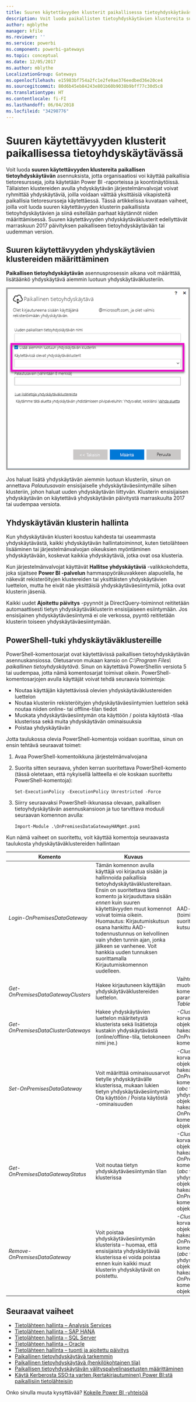 ```yaml
---
title: Suuren käytettävyyden klusterit paikallisessa tietoyhdyskäytävässä
description: Voit luoda paikallisten tietoyhdyskäytävien klustereita suuren käytettävyyden tarjoamiseksi yrityksellesi.
author: mgblythe
manager: kfile
ms.reviewer: ''
ms.service: powerbi
ms.component: powerbi-gateways
ms.topic: conceptual
ms.date: 12/05/2017
ms.author: mblythe
LocalizationGroup: Gateways
ms.openlocfilehash: e15983bf754a2fc1e2fe9ae376eedbed36e20ce4
ms.sourcegitcommit: 80d6b45eb84243e801b60b9038b9bff77c30d5c8
ms.translationtype: HT
ms.contentlocale: fi-FI
ms.lasthandoff: 06/04/2018
ms.locfileid: "34298776"
---
```

# <a name="high-availability-clusters-for-on-premises-data-gateway"></a>Suuren käytettävyyden klusterit paikallisessa tietoyhdyskäytävässä
Voit luoda **suuren käytettävyyden klustereita** **paikallisen tietoyhdyskäytävän** asennuksista, jotta organisaatiosi voi käyttää paikallisia tietoresursseja, joita käytetään Power BI -raporteissa ja koontinäytöissä. Tällaisten klustereiden avulla yhdyskäytävän järjestelmänvalvojat voivat ryhmittää yhdyskäytäviä, joilla voidaan välttää yksittäisiä vikapisteitä paikallisia tietoresursseja käytettäessä. Tässä artikkelissa kuvataan vaiheet, joilla voit luoda suuren käytettävyyden klusterin paikallisista tietoyhdyskäytävien ja siinä esitellään parhaat käytännöt niiden määrittämisessä. Suuren käytettävyyden yhdyskäytäväklusterit edellyttävät marraskuun 2017 päivityksen paikalliseen tietoyhdyskäytävään tai uudemman version.


## <a name="setting-up-high-availability-clusters-of-gateways"></a>Suuren käytettävyyden yhdyskäytävien klustereiden määrittäminen

**Paikallisen tietoyhdyskäytävän** asennusprosessin aikana voit määrittää, lisätäänkö yhdyskäytävä aiemmin luotuun yhdyskäytäväklusteriin. 

![](media/service-gateway-high-availability-clusters/gateway_clusters_01.png)

Jos haluat lisätä yhdyskäytävän aiemmin luotuun klusteriin, sinun on annettava *Palautusavain* ensisijaiselle yhdyskäytäväesiintymälle siihen klusteriin, johon haluat uuden yhdyskäytävän liittyvän. Klusterin ensisijaisen yhdyskäytävän on käytettävä yhdyskäytävän päivitystä marraskuulta 2017 tai uudempaa versiota. 


## <a name="managing-a-gateway-cluster"></a>Yhdyskäytävän klusterin hallinta

Kun yhdyskäytävän klusteri koostuu kahdesta tai useammasta yhdyskäytävästä, kaikki yhdyskäytävän hallintatoiminnot, kuten tietolähteen lisääminen tai järjestelmänvalvojan oikeuksien myöntäminen yhdyskäytävään, koskevat kaikkia yhdyskäytäviä, jotka ovat osa klusteria. 

Kun järjestelmänvalvojat käyttävät **Hallitse yhdyskäytäviä** -valikkokohdetta, joka sijaitsee **Power BI -palvelun** hammaspyöräkuvakkeen alapuolella, he näkevät rekisteröityjen klustereiden tai yksittäisten yhdyskäytävien luettelon, mutta he eivät näe yksittäisiä yhdyskäytäväesiintymiä, jotka ovat klusterin jäseniä.

Kaikki uudet **Ajoitettu päivitys** -pyynnöt ja DirectQuery-toiminnot reititetään automaattisesti tietyn yhdyskäytäväklusterin ensisijaiseen esiintymään. Jos ensisijainen yhdyskäytäväesiintymä ei ole verkossa, pyyntö reititetään klusterin toiseen yhdyskäytäväesiintymään.

## <a name="powershell-support-for-gateway-clusters"></a>PowerShell-tuki yhdyskäytäväklustereille

PowerShell-komentosarjat ovat käytettävissä paikallisen tietoyhdyskäytävän asennuskansiossa. Oletusarvon mukaan kansio on *C:\Program Files\ paikallinen tietoyhdyskäytävä*. Sinun on käytettävä PowerShellin versiota 5 tai uudempaa, jotta nämä komentosarjat toimivat oikein. PowerShell-komentosarjojen avulla käyttäjät voivat tehdä seuraavia toimintoja:

-   Noutaa käyttäjän käytettävissä olevien yhdyskäytäväklustereiden luettelon
-   Noutaa klusteriin rekisteröityjen yhdyskäytäväesiintymien luettelon sekä noutaa niiden online- tai offline-tilan tiedot
-   Muokata yhdyskäytäväesiintymän ota käyttöön / poista käytöstä -tilaa klusterissa sekä muita yhdyskäytävän ominaisuuksia
-   Poistaa yhdyskäytävän

Jotta taulukossa olevia PowerShell-komentoja voidaan suorittaa, sinun on ensin tehtävä seuraavat toimet:

1. Avaa PowerShell-komentoikkuna järjestelmänvalvojana
2. Suorita sitten seuraava, yhden kerran suoritettava PowerShell-komento (tässä oletetaan, että nykyisellä laitteella ei ole koskaan suoritettu PowerShell-komentoja):

    ```
    Set-ExecutionPolicy -ExecutionPolicy Unrestricted -Force
    ```

3. Siirry seuraavaksi PowerShell-ikkunassa olevaan, paikallisen tietoyhdyskäytävän asennuskansioon ja tuo tarvittava moduuli seuraavan komennon avulla:

    ```
    Import-Module .\OnPremisesDataGatewayHAMgmt.psm1
    ```

Kun nämä vaiheet on suoritettu, voit käyttää komentoja seuraavasta taulukosta yhdyskäytäväklustereiden hallintaan

| **Komento** | **Kuvaus** | **Parametrit** |
| --- | --- | --- |
| *Login-OnPremisesDataGateway* |Tämän komennon avulla käyttäjä voi kirjautua sisään ja hallinnoida paikallisia tietoyhdyskäytäväklustereitaan.  Ensin on suoritettava tämä komento ja kirjauduttava sisään *ennen* kuin suuren käytettävyyden muut komennot voivat toimia oikein. Huomautus: Kirjautumiskutsun osana hankittu AAD-todennustunnus on kelvollinen vain yhden tunnin ajan, jonka jälkeen se vanhenee. Voit hankkia uuden tunnuksen suorittamalla Kirjautumiskomennon uudelleen.| AAD-käyttäjänimi ja salasana (toimitetaan osana komennon suoritusta, ei osana ensimmäistä kutsua)|
| *Get-OnPremisesDataGatewayClusters* | Hakee kirjautuneen käyttäjän yhdyskäytäväklustereiden luettelon. | Vaihtoehtoisesti voit välittää muotoilun parametrit tähän komentoon luettavuuden parantamiseksi, kuten: *Format-Table -AutoSize -Wrap* |
| *Get-OnPremisesDataClusterGateways* | Hakee yhdyskäytävien luettelon määritetystä klusterista sekä lisätietoja kustakin yhdyskäytävästä (online/offline-tila, tietokoneen nimi jne.) | *-ClusterObjectID xyz* (jossa *xyz* on korvattu todellisen klusterin objektitunnusarvolla, joka voidaan hakea käyttämällä *Get-OnPremisesDataGatewayClusters*-komentoa)|
| *Set-OnPremisesDataGateway* | Voit määrittää ominaisuusarvot tietylle yhdyskäytävälle klusterissa, mukaan lukien tietyn yhdyskäytäväesiintymän Ota käyttöön / Poista käytöstä -ominaisuuden  | *-ClusterObjectID xyz* (*xyz* tulee korvata todellisen klusterin objektitunnusarvolla, joka voidaan hakea käyttämällä *Get-OnPremisesDataGatewayClusters*-komentoa) *-GatewayObjectID abc* (*abc* tulee korvata todellisen yhdyskäytävän objektitunnusarvolla, joka voidaan hakea käyttämällä *Get-OnPremisesDataClusterGateways*-komentoa, tietyn klusterin objektitunnuksen mukaan) |
| *Get-OnPremisesDataGatewayStatus* | Voit noutaa tietyn yhdyskäytäväesiintymän tilan klusterissa  | *-ClusterObjectID xyz* (*xyz* tulee korvata todellisen klusterin objektitunnusarvolla, joka voidaan hakea käyttämällä *Get-OnPremisesDataGatewayClusters*-komentoa) *-GatewayObjectID abc* (*abc* tulee korvata todellisen yhdyskäytävän objektitunnusarvolla, joka voidaan hakea käyttämällä *Get-OnPremisesDataClusterGateways*-komentoa, tietyn klusterin objektitunnuksen mukaan) |
| *Remove-OnPremisesDataGateway*  | Voit poistaa yhdyskäytäväesiintymän klusterista – huomaa, että ensisijaista yhdyskäytävää klusterissa ei voida poistaa ennen kuin kaikki muut klusterin yhdyskäytävät on poistettu.| *-ClusterObjectID xyz* (*xyz* tulee korvata todellisen klusterin objektitunnusarvolla, joka voidaan hakea käyttämällä *Get-OnPremisesDataGatewayClusters*-komentoa) *-GatewayObjectID abc* (*abc* tulee korvata todellisen yhdyskäytävän objektitunnusarvolla, joka voidaan hakea käyttämällä *Get-OnPremisesDataClusterGateways*-komentoa, tietyn klusterin objektitunnuksen mukaan) |


## <a name="next-steps"></a>Seuraavat vaiheet

-   [Tietolähteen hallinta – Analysis Services](service-gateway-enterprise-manage-ssas.md)  
-   [Tietolähteen hallinta – SAP HANA](service-gateway-enterprise-manage-sap.md)  
-   [Tietolähteen hallinta – SQL Server](service-gateway-enterprise-manage-sql.md)  
-   [Tietolähteen hallinta – Oracle](service-gateway-onprem-manage-oracle.md)  
-   [Tietolähteen hallinta – tuonti ja ajoitettu päivitys](service-gateway-enterprise-manage-scheduled-refresh.md)  
-   [Paikallinen tietoyhdyskäytävä tarkemmin ](service-gateway-onprem-indepth.md)  
-   [Paikallinen tietoyhdyskäytävä (henkilökohtainen tila)](service-gateway-personal-mode.md)
-   [Paikallisen tietoyhdyskäytävän välityspalvelinasetusten määrittäminen](service-gateway-proxy.md)  
-   [Käytä Kerberosta SSO:ta varten (kertakirjautuminen) Power BI:stä paikallisiin tietolähteisiin](service-gateway-kerberos-for-sso-pbi-to-on-premises-data.md)  

Onko sinulla muuta kysyttävää? [Kokeile Power BI -yhteisöä](http://community.powerbi.com/)
